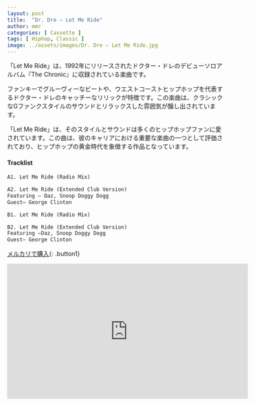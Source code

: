 ```yaml
---
layout: post
title:  "Dr. Dre – Let Me Ride"
author: mmr
categories: [ Cassette ]
tags: [ Hiphop, Classic ]
image: ../assets/images/Dr. Dre – Let Me Ride.jpg
---
```


「Let Me Ride」は、1992年にリリースされたドクター・ドレのデビューソロアルバム『The Chronic』に収録されている楽曲です。

ファンキーでグルーヴィーなビートや、ウエストコーストヒップホップを代表するドクター・ドレのキャッチーなリリックが特徴です。この楽曲は、クラシックなGファンクスタイルのサウンドとリラックスした雰囲気が醸し出されています。

「Let Me Ride」は、そのスタイルとサウンドは多くのヒップホップファンに愛されています。この曲は、彼のキャリアにおける重要な楽曲の一つとして評価されており、ヒップホップの黄金時代を象徴する作品となっています。

#### Tracklist
```md
A1. Let Me Ride (Radio Mix)

A2. Let Me Ride (Extended Club Version)
Featuring – Daz, Snoop Doggy Dogg
Guest– George Clinton

B1. Let Me Ride (Radio Mix)

B2. Let Me Ride (Extended Club Version)
Featuring –Daz, Snoop Doggy Dogg
Guest– George Clinton
```

[メルカリで購入](https://jp.mercari.com/item/m33195503336?afid=6142608987){: .button1}

<iframe width="560" height="315" src="https://www.youtube.com/embed/zIG9BNugOEs?si=itP9y0O19GNYWvSe" title="YouTube video player" frameborder="0" allow="accelerometer; autoplay; clipboard-write; encrypted-media; gyroscope; picture-in-picture; web-share" referrerpolicy="strict-origin-when-cross-origin" allowfullscreen></iframe>